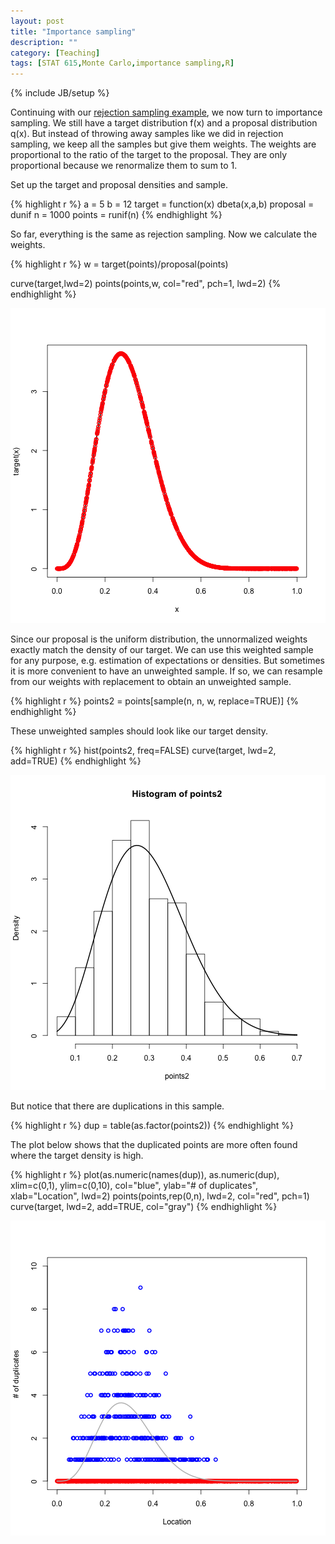 ```yaml
---
layout: post
title: "Importance sampling"
description: ""
category: [Teaching]
tags: [STAT 615,Monte Carlo,importance sampling,R]
---
```

{% include JB/setup %}

Continuing with our [rejection sampling example]({{BASE_PATH}}/615/2013/10/03/rejection-sampling/), we now turn to importance sampling. 
We still have a target distribution f(x) and a proposal distribution q(x).
But instead of throwing away samples like we did in rejection sampling, we keep all the samples but give them weights. 
The weights are proportional to the ratio of the target to the proposal.
They are only proportional because we renormalize them to sum to 1. 

Set up the target and proposal densities and sample. 


{% highlight r %}
a = 5
b = 12
target = function(x) dbeta(x,a,b)
proposal = dunif
n = 1000
points = runif(n)
{% endhighlight %}

So far, everything is the same as rejection sampling. Now we calculate the weights. 


{% highlight r %}
w = target(points)/proposal(points)

curve(target,lwd=2)
points(points,w, col="red", pch=1, lwd=2)
{% endhighlight %}

![center](/../figs/2013-10-03-importance-sampling/unnamed-chunk-2-1.png)

Since our proposal is the uniform distribution, the unnormalized weights exactly match the density of our target. 
We can use this weighted sample for any purpose, e.g. estimation of expectations or densities. 
But sometimes it is more convenient to have an unweighted sample. 
If so, we can resample from our weights with replacement to obtain an unweighted sample.



{% highlight r %}
points2 = points[sample(n, n, w, replace=TRUE)]
{% endhighlight %}

These unweighted samples should look like our target density. 


{% highlight r %}
hist(points2, freq=FALSE)
curve(target, lwd=2, add=TRUE)
{% endhighlight %}

![center](/../figs/2013-10-03-importance-sampling/unnamed-chunk-4-1.png)

But notice that there are duplications in this sample.


{% highlight r %}
dup = table(as.factor(points2))
{% endhighlight %}

The plot below shows that the duplicated points are more often found where the target density is high. 


{% highlight r %}
plot(as.numeric(names(dup)), as.numeric(dup), xlim=c(0,1), ylim=c(0,10), col="blue", ylab="# of duplicates", xlab="Location", lwd=2)
points(points,rep(0,n), lwd=2, col="red", pch=1)
curve(target, lwd=2, add=TRUE, col="gray")
{% endhighlight %}

![center](/../figs/2013-10-03-importance-sampling/unnamed-chunk-6-1.png)




